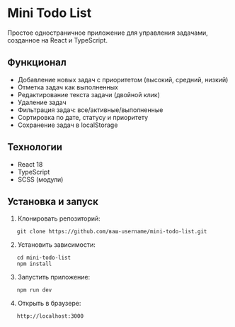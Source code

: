 # Mini Todo List

Простое одностраничное приложение для управления задачами, созданное на React и TypeScript.

## Функционал

- Добавление новых задач с приоритетом (высокий, средний, низкий)
- Отметка задач как выполненных
- Редактирование текста задачи (двойной клик)
- Удаление задач
- Фильтрация задач: все/активные/выполненные
- Сортировка по дате, статусу и приоритету
- Сохранение задач в localStorage

## Технологии

- React 18
- TypeScript
- SCSS (модули)

## Установка и запуск

1. Клонировать репозиторий:
```
   git clone https://github.com/ваш-username/mini-todo-list.git
```

2. Установить зависимости:
```
   cd mini-todo-list
   npm install
```
3. Запустить приложение:
```
   npm run dev
```
4. Открыть в браузере: 
```
   http://localhost:3000
```